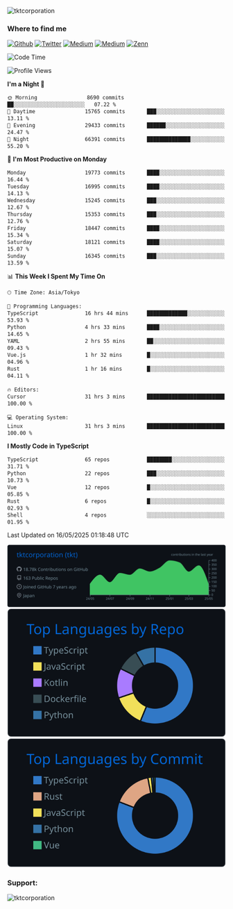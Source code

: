 <p align="left"> <img src="https://komarev.com/ghpvc/?username=tktcorporation&label=Profile%20views&color=0e75b6&style=flat" alt="tktcorporation" /> </p>

<h3>Where to find me</h3>
<p>
<a href="https://github.com/tktcorporation" target="_blank"><img alt="Github" src="https://img.shields.io/badge/GitHub-%2312100E.svg?&style=for-the-badge&logo=Github&logoColor=white" /></a>
<a href="https://twitter.com/tktcorporation" target="_blank"><img alt="Twitter" src="https://img.shields.io/badge/twitter-%231DA1F2.svg?&style=for-the-badge&logo=twitter&logoColor=white" /></a>
<a href="https://www.linkedin.com/in/tktcorporation" target="_blank"><img alt="Medium" src="https://img.shields.io/badge/linkdin-0a66c2.svg?&style=for-the-badge&logo=linkedin&logoColor=white" /></a>
<a href="https://qiita.com/tktcorporation" target="_blank"><img alt="Medium" src="https://img.shields.io/badge/qiita-55C500.svg?&style=for-the-badge&logo=qiita&logoColor=white" /></a>
<a href="https://zenn.dev/tktcorporation" target="_blank"><img alt="Zenn" src="https://img.shields.io/badge/Zenn-3EA8FF.svg?&style=for-the-badge&logo=Zenn&logoColor=white" /></a>
</p>
  
<!--START_SECTION:waka-->
![Code Time](http://img.shields.io/badge/Code%20Time-2%2C381%20hrs%2011%20mins-blue)

![Profile Views](http://img.shields.io/badge/Profile%20Views-0-blue)

**I'm a Night 🦉** 

```text
🌞 Morning                8690 commits        ██░░░░░░░░░░░░░░░░░░░░░░░   07.22 % 
🌆 Daytime                15765 commits       ███░░░░░░░░░░░░░░░░░░░░░░   13.11 % 
🌃 Evening                29433 commits       ██████░░░░░░░░░░░░░░░░░░░   24.47 % 
🌙 Night                  66391 commits       ██████████████░░░░░░░░░░░   55.20 % 
```
📅 **I'm Most Productive on Monday** 

```text
Monday                   19773 commits       ████░░░░░░░░░░░░░░░░░░░░░   16.44 % 
Tuesday                  16995 commits       ████░░░░░░░░░░░░░░░░░░░░░   14.13 % 
Wednesday                15245 commits       ███░░░░░░░░░░░░░░░░░░░░░░   12.67 % 
Thursday                 15353 commits       ███░░░░░░░░░░░░░░░░░░░░░░   12.76 % 
Friday                   18447 commits       ████░░░░░░░░░░░░░░░░░░░░░   15.34 % 
Saturday                 18121 commits       ████░░░░░░░░░░░░░░░░░░░░░   15.07 % 
Sunday                   16345 commits       ███░░░░░░░░░░░░░░░░░░░░░░   13.59 % 
```


📊 **This Week I Spent My Time On** 

```text
🕑︎ Time Zone: Asia/Tokyo

💬 Programming Languages: 
TypeScript               16 hrs 44 mins      █████████████░░░░░░░░░░░░   53.93 % 
Python                   4 hrs 33 mins       ████░░░░░░░░░░░░░░░░░░░░░   14.65 % 
YAML                     2 hrs 55 mins       ██░░░░░░░░░░░░░░░░░░░░░░░   09.43 % 
Vue.js                   1 hr 32 mins        █░░░░░░░░░░░░░░░░░░░░░░░░   04.96 % 
Rust                     1 hr 16 mins        █░░░░░░░░░░░░░░░░░░░░░░░░   04.11 % 

🔥 Editors: 
Cursor                   31 hrs 3 mins       █████████████████████████   100.00 % 

💻 Operating System: 
Linux                    31 hrs 3 mins       █████████████████████████   100.00 % 
```

**I Mostly Code in TypeScript** 

```text
TypeScript               65 repos            ████████░░░░░░░░░░░░░░░░░   31.71 % 
Python                   22 repos            ███░░░░░░░░░░░░░░░░░░░░░░   10.73 % 
Vue                      12 repos            █░░░░░░░░░░░░░░░░░░░░░░░░   05.85 % 
Rust                     6 repos             █░░░░░░░░░░░░░░░░░░░░░░░░   02.93 % 
Shell                    4 repos             ░░░░░░░░░░░░░░░░░░░░░░░░░   01.95 % 
```




 Last Updated on 16/05/2025 01:18:48 UTC
<!--END_SECTION:waka-->

[![](https://raw.githubusercontent.com/tktcorporation/tktcorporation/master/profile-summary-card-output/github_dark/0-profile-details.svg)](https://github.com/vn7n24fzkq/github-profile-summary-cards)
[![](https://raw.githubusercontent.com/tktcorporation/tktcorporation/master/profile-summary-card-output/github_dark/1-repos-per-language.svg)](https://github.com/vn7n24fzkq/github-profile-summary-cards) [![](https://raw.githubusercontent.com/tktcorporation/tktcorporation/master/profile-summary-card-output/github_dark/2-most-commit-language.svg)](https://github.com/vn7n24fzkq/github-profile-summary-cards)

<h3 align="left">Support:</h3>
<p><a href="https://www.buymeacoffee.com/tktcorporation"> <img align="left" src="https://cdn.buymeacoffee.com/buttons/v2/default-yellow.png" height="50" width="210" alt="tktcorporation" /></a></p><br><br>
